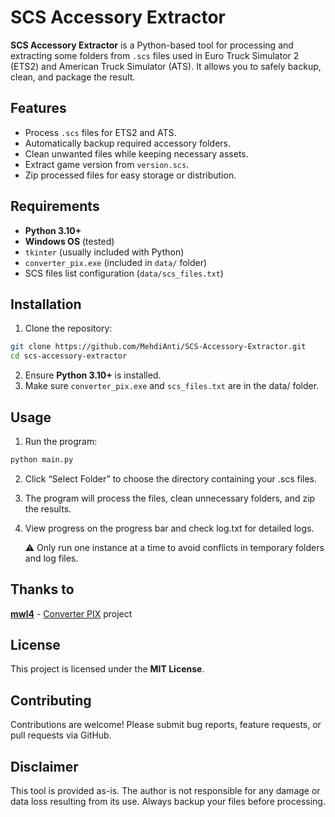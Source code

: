 # SCS Accessory Extractor

**SCS Accessory Extractor** is a Python-based tool for processing and extracting some folders from `.scs` files used in Euro Truck Simulator 2 (ETS2) and American Truck Simulator (ATS). It allows you to safely backup, clean, and package the result.


## Features

- Process `.scs` files for ETS2 and ATS.
- Automatically backup required accessory folders.
- Clean unwanted files while keeping necessary assets.
- Extract game version from `version.scs`.
- Zip processed files for easy storage or distribution.

## Requirements

- **Python 3.10+**
- **Windows OS** (tested)
- `tkinter` (usually included with Python)
- `converter_pix.exe` (included in `data/` folder)
- SCS files list configuration (`data/scs_files.txt`)

## Installation

1. Clone the repository:
```bash
git clone https://github.com/MehdiAnti/SCS-Accessory-Extractor.git
cd scs-accessory-extractor
```
2. Ensure **Python 3.10+** is installed.
3. Make sure `converter_pix.exe` and `scs_files.txt` are in the data/ folder.


## Usage

1. Run the program:
```bash
python main.py
```
2. Click “Select Folder” to choose the directory containing your .scs files.
3. The program will process the files, clean unnecessary folders, and zip the results.
4. View progress on the progress bar and check log.txt for detailed logs.

      ⚠️ Only run one instance at a time to avoid conflicts in temporary folders and log files.


## Thanks to

[**mwl4**](https://github.com/mwl4) - [Converter PIX](https://github.com/mwl4/ConverterPIX) project

## License

This project is licensed under the **MIT License**.

## Contributing

Contributions are welcome! Please submit bug reports, feature requests, or pull requests via GitHub.

## Disclaimer

This tool is provided as-is. The author is not responsible for any damage or data loss resulting from its use. Always backup your files before processing.

